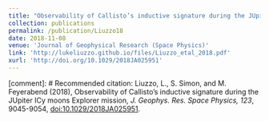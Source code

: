 ```yaml
---
title: "Observability of Callisto’s inductive signature during the JUpiter ICy moons Explorer mission"
collection: publications
permalink: /publication/Liuzzo18
date: 2018-11-08
venue: 'Journal of Geophysical Research (Space Physics)'
link: 'http://lukeliuzzo.github.io/files/Liuzzo_etal_2018.pdf'
xurl: 'http://doi.org/10.1029/2018JA025951'
---
```


[comment]: # Recommended citation: Liuzzo, L., S. Simon, and M. Feyerabend (2018), Observability of Callisto’s inductive signature during the JUpiter ICy moons Explorer mission, <i>J. Geophys. Res. Space Physics, 123</i>, 9045-9054, [doi:10.1029/2018JA025951](https://doi.org/10.1029/2018JA025951).
